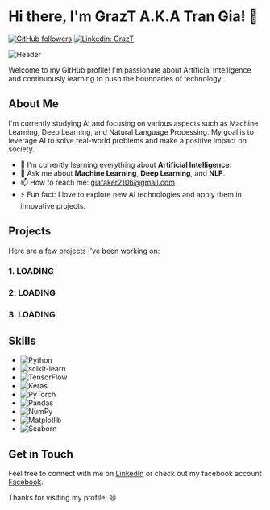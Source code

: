 # Hi there, I'm GrazT A.K.A Tran Gia! 👋

[![GitHub followers](https://img.shields.io/github/followers/dinhgia2106?label=Follow&style=social)](https://github.com/dinhgia2106) 
[![Linkedin: GrazT](https://img.shields.io/badge/-grazt-blue?style=flat-square&logo=Linkedin&logoColor=white&link=https://www.linkedin.com/in/grazt/)](https://www.linkedin.com/in/grazt/)

![Header](https://camo.githubusercontent.com/2d25116b341cf595a9ac9a8d726eb4b2c7cc25f4e6ec42618891a6535cc59938/68747470733a2f2f706e672e706e67747265652e636f6d2f7468756d625f6261636b2f66683236302f6261636b67726f756e642f32303233303732322f706e67747265652d7374756e6e696e672d33642d696c6c757374726174696f6e2d666561747572696e672d612d77686974652d6f7269656e74616c2d647261676f6e2d73696c686f75657474652d61646f726e65642d776974682d696d6167655f333737353239332e6a7067)

Welcome to my GitHub profile! I'm passionate about Artificial Intelligence and continuously learning to push the boundaries of technology.

## About Me

I'm currently studying AI and focusing on various aspects such as Machine Learning, Deep Learning, and Natural Language Processing. My goal is to leverage AI to solve real-world problems and make a positive impact on society.

- 🌱 I’m currently learning everything about **Artificial Intelligence**.
- 💬 Ask me about **Machine Learning**, **Deep Learning**, and **NLP**.
- 📫 How to reach me: [giafaker2106@gmail.com](mailto:dinhgia2106.com)
- ⚡ Fun fact: I love to explore new AI technologies and apply them in innovative projects.

## Projects

Here are a few projects I've been working on:

### 1. LOADING

### 2. LOADING

### 3. LOADING

## Skills

- ![Python](https://img.shields.io/badge/Python-FFD43B?style=flat&logo=python&logoColor=blue) 
- ![scikit-learn](https://img.shields.io/badge/scikit--learn-F7931E?style=flat&logo=scikit-learn&logoColor=white) 
- ![TensorFlow](https://img.shields.io/badge/TensorFlow-FF6F00?style=flat&logo=TensorFlow&logoColor=white)
- ![Keras](https://img.shields.io/badge/Keras-D00000?style=flat&logo=Keras&logoColor=white) 
- ![PyTorch](https://img.shields.io/badge/PyTorch-EE4C2C?style=flat&logo=PyTorch&logoColor=white) 
- ![Pandas](https://img.shields.io/badge/Pandas-150458?style=flat&logo=pandas&logoColor=white) 
- ![NumPy](https://img.shields.io/badge/NumPy-013243?style=flat&logo=NumPy&logoColor=white) 
- ![Matplotlib](https://img.shields.io/badge/Matplotlib-FFFFFF?style=flat&logo=matplotlib&logoColor=black) 
- ![Seaborn](https://img.shields.io/badge/Seaborn-FFFFFF?style=flat&logoColor=blue) 

## Get in Touch

Feel free to connect with me on [LinkedIn](https://www.linkedin.com/in/grazt/) or check out my facebook account [Facebook](https://www.fb.com/grazt.2106).

Thanks for visiting my profile! 😄
